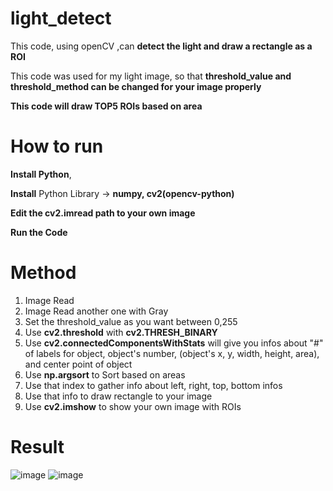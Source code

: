 # light_detect
This code, using openCV ,can **detect the light and draw a rectangle as a ROI**

This code was used for my light image, so that **threshold_value and threshold_method can be changed for your image properly**

**This code will draw TOP5 ROIs based on area** 

# How to run
**Install Python**, 

**Install** Python Library -> **numpy, cv2(opencv-python)**

**Edit the cv2.imread path to your own image**

**Run the Code**

# Method
1. Image Read
2. Image Read another one with Gray
3. Set the threshold_value as you want between 0,255
4. Use **cv2.threshold** with **cv2.THRESH_BINARY**
5. Use **cv2.connectedComponentsWithStats** will give you infos about
   "#" of labels for object, object's number, (object's x, y, width, height, area), and center point of object
7. Use **np.argsort** to Sort based on areas
8. Use that index to gather info about left, right, top, bottom infos
9. Use that info to draw rectangle to your image
10. Use **cv2.imshow** to show your own image with ROIs

# Result
![image](https://github.com/msjung8/light_detect/assets/45056638/15a657d2-8784-4952-8d01-d5f461ffdad9)
![image](https://github.com/msjung8/light_detect/assets/45056638/09dfcc27-6e6d-4551-931b-1b3e6afbb974)


